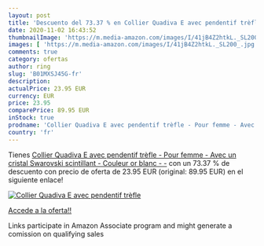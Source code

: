 ```yaml
---
layout: post
title: 'Descuento del 73.37 % en Collier Quadiva E avec pendentif trèfle '
date: 2020-11-02 16:43:52
thumbnailImage: 'https://m.media-amazon.com/images/I/41jB4Z2htkL._SL200_.jpg'
images: [ 'https://m.media-amazon.com/images/I/41jB4Z2htkL._SL200_.jpg' ]
comments: true
category: ofertas
author: ring
slug: 'B01MXSJ45G-fr'
description:
actualPrice: 23.95 EUR
currency: EUR
price: 23.95
comparePrice: 89.95 EUR
inStock: true
prodname: 'Collier Quadiva E avec pendentif trèfle - Pour femme - Avec un cristal Swarovski scintillant - Couleur or blanc - -'
country: 'fr'
---
```


Tienes [Collier Quadiva E avec pendentif trèfle - Pour femme - Avec un cristal Swarovski scintillant - Couleur or blanc - -](https://www.amazon.fr/dp/B01MXSJ45G/?tag=tolees0d-21) con un 73.37 % de descuento con precio de oferta de 23.95 EUR (original: 89.95 EUR) en el siguiente enlace!

[![Collier Quadiva E avec pendentif trèfle ](https://m.media-amazon.com/images/I/41jB4Z2htkL._SL200_.jpg)](https://www.amazon.fr/dp/B01MXSJ45G/?tag=tolees0d-21)

[Accede a la oferta!!](https://www.amazon.fr/dp/B01MXSJ45G/?tag=tolees0d-21)

Links participate in Amazon Associate program and might generate a comission on qualifying sales



